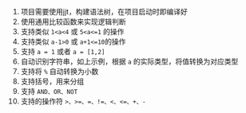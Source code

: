 1. 项目需要使用jjt，构建语法树，在项目启动时即编译好
2. 使用通用比较函数来实现逻辑判断
3. 支持类似 `1<a<4` 或 `5<a<=1` 的操作
4. 支持类似 `a-1>0` 或 `a+1<=10`的操作
5. 支持 `a = 1` 或者 `a = [1,2]`
6. 自动识别字符串，如上示例，根据 `a` 的实际类型，将值转换为对应类型
7. 支持将 `%` 自动转换为小数
8. 支持括号，用来分组
9. 支持 `AND、OR、NOT`
10. 支持的操作符 `>、>=、=、!=、<、<=、+、-`

